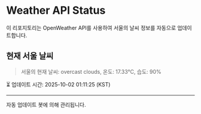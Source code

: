 
# Weather API Status

이 리포지토리는 OpenWeather API를 사용하여 서울의 날씨 정보를 자동으로 업데이트합니다.

## 현재 서울 날씨
> 서울의 현재 날씨: overcast clouds, 온도: 17.33°C, 습도: 90%

⏳ 업데이트 시간: 2025-10-02 01:11:25 (KST)

---
자동 업데이트 봇에 의해 관리됩니다.
